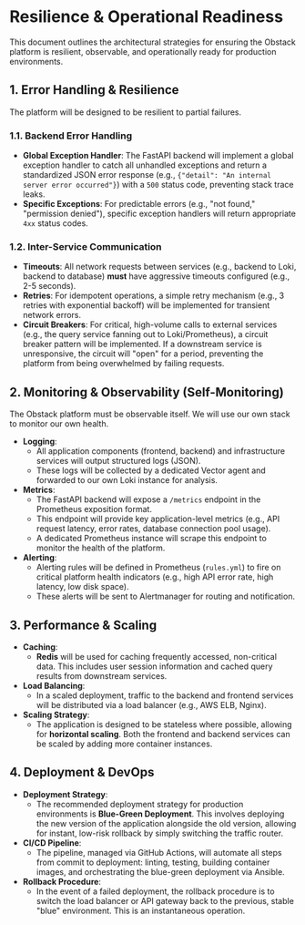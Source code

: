 # Resilience & Operational Readiness

This document outlines the architectural strategies for ensuring the Obstack platform is resilient, observable, and operationally ready for production environments.

## 1. Error Handling & Resilience

The platform will be designed to be resilient to partial failures.

### 1.1. Backend Error Handling

-   **Global Exception Handler**: The FastAPI backend will implement a global exception handler to catch all unhandled exceptions and return a standardized JSON error response (e.g., `{"detail": "An internal server error occurred"}`) with a `500` status code, preventing stack trace leaks.
-   **Specific Exceptions**: For predictable errors (e.g., "not found," "permission denied"), specific exception handlers will return appropriate `4xx` status codes.

### 1.2. Inter-Service Communication

-   **Timeouts**: All network requests between services (e.g., backend to Loki, backend to database) **must** have aggressive timeouts configured (e.g., 2-5 seconds).
-   **Retries**: For idempotent operations, a simple retry mechanism (e.g., 3 retries with exponential backoff) will be implemented for transient network errors.
-   **Circuit Breakers**: For critical, high-volume calls to external services (e.g., the query service fanning out to Loki/Prometheus), a circuit breaker pattern will be implemented. If a downstream service is unresponsive, the circuit will "open" for a period, preventing the platform from being overwhelmed by failing requests.

## 2. Monitoring & Observability (Self-Monitoring)

The Obstack platform must be observable itself. We will use our own stack to monitor our own health.

-   **Logging**:
    -   All application components (frontend, backend) and infrastructure services will output structured logs (JSON).
    -   These logs will be collected by a dedicated Vector agent and forwarded to our own Loki instance for analysis.
-   **Metrics**:
    -   The FastAPI backend will expose a `/metrics` endpoint in the Prometheus exposition format.
    -   This endpoint will provide key application-level metrics (e.g., API request latency, error rates, database connection pool usage).
    -   A dedicated Prometheus instance will scrape this endpoint to monitor the health of the platform.
-   **Alerting**:
    -   Alerting rules will be defined in Prometheus (`rules.yml`) to fire on critical platform health indicators (e.g., high API error rate, high latency, low disk space).
    -   These alerts will be sent to Alertmanager for routing and notification.

## 3. Performance & Scaling

-   **Caching**:
    -   **Redis** will be used for caching frequently accessed, non-critical data. This includes user session information and cached query results from downstream services.
-   **Load Balancing**:
    -   In a scaled deployment, traffic to the backend and frontend services will be distributed via a load balancer (e.g., AWS ELB, Nginx).
-   **Scaling Strategy**:
    -   The application is designed to be stateless where possible, allowing for **horizontal scaling**. Both the frontend and backend services can be scaled by adding more container instances.

## 4. Deployment & DevOps

-   **Deployment Strategy**:
    -   The recommended deployment strategy for production environments is **Blue-Green Deployment**. This involves deploying the new version of the application alongside the old version, allowing for instant, low-risk rollback by simply switching the traffic router.
-   **CI/CD Pipeline**:
    -   The pipeline, managed via GitHub Actions, will automate all steps from commit to deployment: linting, testing, building container images, and orchestrating the blue-green deployment via Ansible.
-   **Rollback Procedure**:
    -   In the event of a failed deployment, the rollback procedure is to switch the load balancer or API gateway back to the previous, stable "blue" environment. This is an instantaneous operation.
